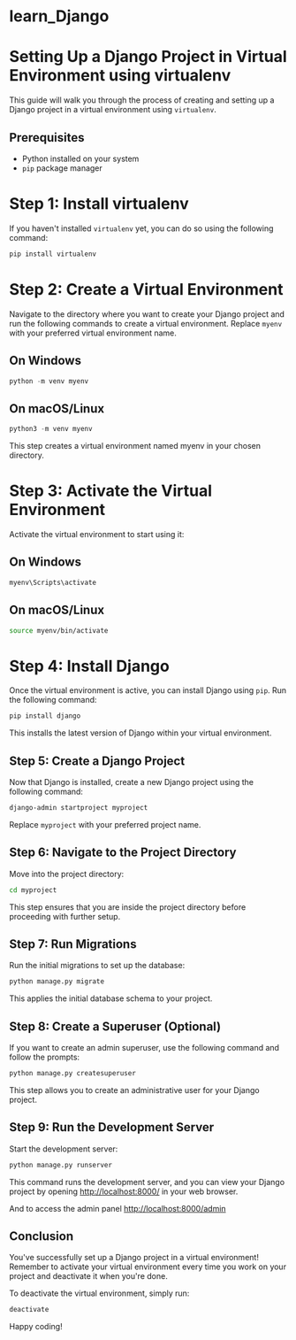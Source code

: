 # learn_Django

# Setting Up a Django Project in Virtual Environment using virtualenv

This guide will walk you through the process of creating and setting up a Django project in a virtual environment using `virtualenv`.

## Prerequisites

- Python installed on your system
- `pip` package manager

# Step 1: Install virtualenv

If you haven't installed `virtualenv` yet, you can do so using the following command:

```bash
pip install virtualenv
```

# Step 2: Create a Virtual Environment

Navigate to the directory where you want to create your Django project and run the following commands to create a virtual environment. Replace `myenv` with your preferred virtual environment name.

## On Windows
```python
python -m venv myenv
```


## On macOS/Linux
```python
python3 -m venv myenv
```
This step creates a virtual environment named myenv in your chosen directory.

# Step 3: Activate the Virtual Environment

Activate the virtual environment to start using it:

## On Windows
```bash
myenv\Scripts\activate
```

## On macOS/Linux
```bash
source myenv/bin/activate
```

# Step 4: Install Django

Once the virtual environment is active, you can install Django using `pip`. Run the following command:

```bash
pip install django
```

This installs the latest version of Django within your virtual environment.

## Step 5: Create a Django Project

Now that Django is installed, create a new Django project using the following command:

```bash
django-admin startproject myproject
```

Replace `myproject` with your preferred project name.

## Step 6: Navigate to the Project Directory

Move into the project directory:

```bash
cd myproject
```

This step ensures that you are inside the project directory before proceeding with further setup.

## Step 7: Run Migrations

Run the initial migrations to set up the database:

```bash
python manage.py migrate
```

This applies the initial database schema to your project.

## Step 8: Create a Superuser (Optional)

If you want to create an admin superuser, use the following command and follow the prompts:

```bash
python manage.py createsuperuser
```

This step allows you to create an administrative user for your Django project.

## Step 9: Run the Development Server

Start the development server:

```bash
python manage.py runserver
```

This command runs the development server, and you can view your Django project by opening [http://localhost:8000/](http://localhost:8000/) in your web browser.

And to access the admin panel [http://localhost:8000/admin](http://localhost:8000/admin)

## Conclusion

You've successfully set up a Django project in a virtual environment! Remember to activate your virtual environment every time you work on your project and deactivate it when you're done.

To deactivate the virtual environment, simply run:

```bash
deactivate
```

Happy coding!

